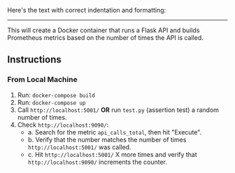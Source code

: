 Here's the text with correct indentation and formatting:

---

This will create a Docker container that runs a Flask API and builds Prometheus metrics based on the number of times the API is called.

## Instructions

### From Local Machine

1. Run: `docker-compose build`
2. Run: `docker-compose up`
3. Call `http://localhost:5001/` **OR** run `test.py` (assertion test) a random number of times.
4. Check `http://localhost:9090/`:
   - a. Search for the metric `api_calls_total`, then hit "Execute".
   - b. Verify that the number matches the number of times `http://localhost:5001/` was called.
   - c. Hit `http://localhost:5001/` X more times and verify that `http://localhost:9090/` increments the counter.
